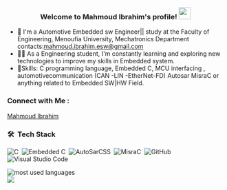 <h3 align="center">
  Welcome to Mahmoud Ibrahim's profile!
  <img src="https://media.giphy.com/media/hvRJCLFzcasrR4ia7z/giphy.gif" width="28">
</h3>

- 🏢 I'm a Automotive Embedded sw Engineer|| study at the Faculty of Engineering, Menoufia University, Mechatronics Department contacts:mahmoud.ibrahim.esw@gmail.com 
- 👨‍💻 As a Engineering student, I'm constantly learning and exploring new technologies to improve my skills in Embedded system.
- 💬Skills: C programming language, Embedded C, MCU interfacing , automotivecommunication (CAN -LIN -EtherNet-FD) Autosar MisraC or anything related to Embedded SW|HW Field.


### Connect with Me :

<a href="https://www.linkedin.com/in/mahmoud-ibrahim-821484228/" target="_blank">Mahmoud Ibrahim</a>


### 🛠 &nbsp;Tech Stack
![C](https://img.shields.io/badge/-JavaScript-05122A?style=flat&logo=javascript)&nbsp;
![Embedded C](https://img.shields.io/badge/-HTML-05122A?style=flat&logo=HTML5)&nbsp;
![AutoSarCSS](https://img.shields.io/badge/-CSS-05122A?style=flat&logo=CSS3&logoColor=1572B6)&nbsp;
![MisraC](https://img.shields.io/badge/-Git-05122A?style=flat&logo=git)&nbsp;
![GitHub](https://img.shields.io/badge/-GitHub-05122A?style=flat&logo=github)&nbsp;
![Visual Studio Code](https://img.shields.io/badge/-Visual%20Studio%20Code-05122A?style=flat&logo=visual-studio-code&logoColor=007ACC)&nbsp;





<img align="left" src="https://github-readme-stats.vercel.app/api/top-langs?username=hanemNaga&show_icons=true&locale=en&layout=compact&theme=radical" alt="most used languages" />
<br>
<a href="https://komarev.com/ghpvc/?username=hanemNaga&style=for-the-badge">
    <img src="https://komarev.com/ghpvc/?username=hanemNaga&style=for-the-badge">
</a>
